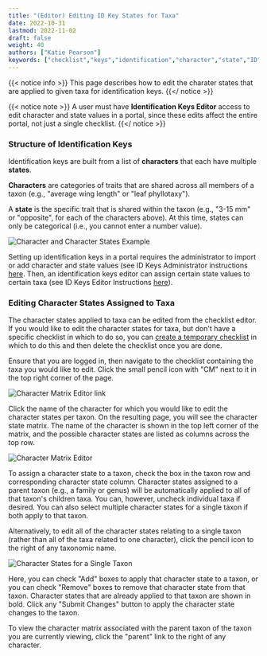 ```yaml
---
title: "(Editor) Editing ID Key States for Taxa"
date: 2022-10-31
lastmod: 2022-11-02
draft: false
weight: 40
authors: ["Katie Pearson"]
keywords: ["checklist","keys","identification","character","state","ID"]
---
```


{{< notice info >}}
This page describes how to edit the charater states that are applied to given taxa for identification keys. {{</ notice >}}

{{< notice note >}}
A user must have **Identification Keys Editor** access to edit character and state values in a portal, since these edits affect the entire portal, not just a single checklist. {{</ notice >}}

### Structure of Identification Keys

Identification keys are built from a list of **characters** that each have multiple **states**.

**Characters** are categories of traits that are shared across all members of a taxon (e.g., "average wing length" or "leaf phyllotaxy").

A **state** is the specific trait that is shared within the taxon (e.g., "3-15 mm" or "opposite", for each of the characters above). At this time, states can only be categorical (i.e., you cannot enter a number value).

![Character and Character States Example](/symbiota-docs/images/charactervsstate.jpg)

Setting up identification keys in a portal requires the administrator to import or add character and state values (see ID Keys Administrator instructions [here](https://biokic.github.io/symbiota-docs/user/idkeys/admin/). Then, an identification keys editor can assign certain state values to certain taxa (see ID Keys Editor Instructions [here](https://biokic.github.io/symbiota-docs/user/idkeys/edit/)).

### Editing Character States Assigned to Taxa
The character states applied to taxa can be edited from the checklist editor. If you would like to edit the character states for taxa, but don't have a specific checklist in which to do so, you can [create a temporary checklist](https://biokic.github.io/symbiota-docs/user/checklist/create/) in which to do this and then delete the checklist once you are done.

Ensure that you are logged in, then navigate to the checklist containing the taxa you would like to edit. Click the small pencil icon with "CM" next to it in the top right corner of the page.

![Character Matrix Editor link](/symbiota-docs/images/editcharactermatrix.JPG)

Click the name of the character for which you would like to edit the character states per taxon. On the resulting page, you will see the character state matrix. The name of the character is shown in the top left corner of the matrix, and the possible character states are listed as columns across the top row.

![Character Matrix Editor](/symbiota-docs/images/charactermatrix.JPG)

To assign a character state to a taxon, check the box in the taxon row and corresponding character state column. Character states assigned to a parent taxon (e.g., a family or genus) will be automatically applied to all of that taxon's children taxa. You can, however, uncheck individual taxa if desired. You can also select multiple character states for a single taxon if both apply to that taxon.

Alternatively, to edit all of the character states relating to a single taxon (rather than all of the taxa related to one character), click the pencil icon to the right of any taxonomic name.

![Character States for a Single Taxon](/symbiota-docs/images/pertaxoncharacters.JPG)

Here, you can check "Add" boxes to apply that character state to a taxon, or you can check "Remove" boxes to remove that character state from that taxon. Character states that are already applied to that taxon are shown in bold. Click any "Submit Changes" button to apply the character state changes to the taxon.

To view the character matrix associated with the parent taxon of the taxon you are currently viewing, click the "parent" link to the right of any character.
